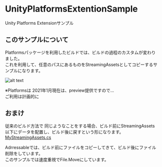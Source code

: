 # UnityPlatformsExtentionSample
Unity Platforms Extensionサンプル

## このサンプルについて
Platformsパッケージを利用したビルドでは、ビルドの過程のカスタムが変わりました。<br />
これを利用して、任意のパスにあるものをStreamingAssetsとしてコピーするサンプルになります。<br />

![alt text](Documentation~/image/menu.png)

※Platformsは 2021年1月現在は、preview提供ですので…<br />
ご利用は計画的に


## おまけ

従来のビルド方法で 同じようなことをする場合、ビルド前にStreamingAssets以下にデータを配置し、ビルド後に戻すという形になります。<br />
[MyStreamingAssets.cs](#Documentation~/MyStreamingAssets.cs)

Adrressableでは、ビルド前にファイルをコピーしてきて、ビルド後にファイル削除をしています。<br />
このサンプルでは速度重視でFile.Moveにしています。

